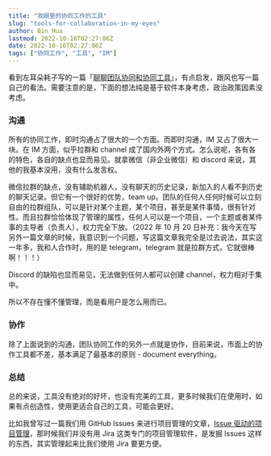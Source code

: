 ```yaml
---
title: "我眼里的协同工作的工具"
slug: "tools-for-collaboration-in-my-eyes"
author: Bin Hua
lastmod: 2022-10-16T02:27:06Z
date: 2022-10-16T02:27:06Z
tags: ["协同工作", "工具", "IM"]
---
```


看到左耳朵耗子写的一篇「[聊聊团队协同和协同工具](https://coolshell.cn/articles/22298.html)」，有点启发，跟风也写一篇自己的看法。需要注意的是，下面的想法纯是基于软件本身考虑，政治政策因素没考虑。

### 沟通

所有的协同工作，即时沟通占了很大的一个方面。而即时沟通，IM 又占了很大一块。在 IM 方面，似乎拉群和 channel 成了国内外两个方式。怎么说呢，各有各的特色，各自的缺点也显而易见。就拿微信（非企业微信）和 discord 来说，其他的我基本没用，没有什么发言权。

微信拉群的缺点，没有辅助机器人，没有聊天的历史记录，新加入的人看不到历史的聊天记录。但它有一个很好的优势，team up。团队的任何人任何时候可以立刻自由的拉群组队，可以是针对某个主题，某个项目，甚至是某件事情，很有针对性。而且拉群恰恰体现了管理的属性，任何人可以是一个项目，一个主题或者某件事的主导者（负责人），权力完全下放。（2022 年 10 月 20 日补充：我今天在写另外一篇文章的时候，我意识到一个问题，写这篇文章我完全是过去说法，其实这一年多，我和人合作时，用的是 telegram，telegram 就是拉群方式，它就很棒啊！！！）

Discord 的缺陷也显而易见，无法做到任何人都可以创建 channel，权力相对于集中。

所以不存在懂不懂管理，而是看用户是怎么用而已。

### 协作

除了上面说到的沟通，团队协同工作的另外一点就是协作，目前来说，市面上的协作工具都不差，基本满足了最基本的原则 - document everything。

### 总结

总的来说，工具没有绝对的好坏，也没有完美的工具，更多时候我们在使用时，如果有点创造性，使用更适合自己的工具，可能会更好。

比如我曾写过一篇我们用 GitHub Issues 来进行项目管理的文章，[Issue 驱动的项目管理](https://tourcoder.com/issue-driven-project-management/)，那时候我们并没有用 Jira 这类专门的项目管理软件，是发掘 Issues 这样的东西，其实管理起来比我们使用 Jira 要更方便。
